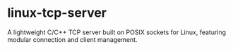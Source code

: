 # linux-tcp-server
A lightweight C/C++ TCP server built on POSIX sockets for Linux, featuring modular connection and client management.
